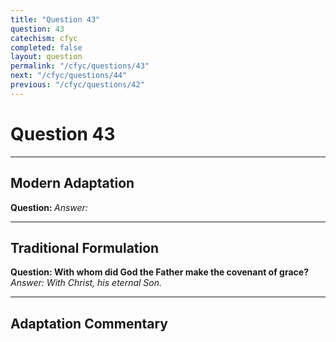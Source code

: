 ```yaml
---
title: "Question 43"
question: 43
catechism: cfyc
completed: false
layout: question
permalink: "/cfyc/questions/43"
next: "/cfyc/questions/44"
previous: "/cfyc/questions/42"
---
```

# Question 43
---
## Modern Adaptation
<strong>
    Question:
</strong>

<em>
    Answer:
</em>

---
## Traditional Formulation
<strong>
    Question: With whom did God the Father make the covenant of grace?
</strong>

<em>
    Answer: With Christ, his eternal Son.
</em>

---
## Adaptation Commentary
